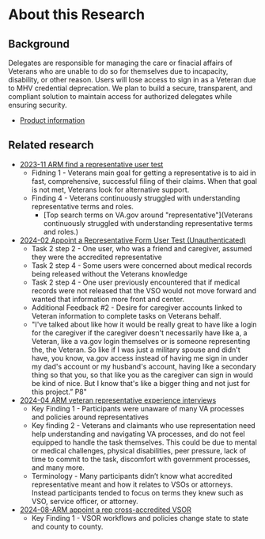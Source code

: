 # About this Research

## Background

Delegates are responsible for managing the care or finacial affairs of Veterans who are unable to do so for themselves due to incapacity, disability, or other reason. Users will lose access to sign in as a Veteran due to MHV credential deprecation. We plan to build a secure, transparent, and compliant solution to maintain access for authorized delegates while ensuring security.

- [Product information](https://github.com/department-of-veterans-affairs/va.gov-team/tree/master/products/identity/Products/delegate%20access%20)


## Related research
- [2023-11 ARM find a representative user test](https://github.com/department-of-veterans-affairs/va.gov-team/blob/master/products/accredited-representation-management/research/2023-11-ARM-findarep-nav-usertest/research-findings.md#key-findings)
   - Fidning 1 - Veterans main goal for getting a representative is to aid in fast, comprehensive, successful filing of their claims. When that goal is not met, Veterans look for alternative support.
   - Finding 4 - Veterans continuously struggled with understanding representative terms and roles.
      - [Top search terms on VA.gov around "representative"](Veterans continuously struggled with understanding representative terms and roles.)
- [2024-02 Appoint a Representative Form User Test (Unauthenticated)](https://github.com/department-of-veterans-affairs/va.gov-team/blob/master/products/accredited-representation-management/research/2024-02-appointarep-unauth-usertest/research-findings.md#step-2-of-5-claimant-information)
   - Task 2 step 2 - One user, who was a friend and caregiver, assumed they were the accredited representative
   - Task 2 step 4 - Some users were concerned about medical records being released without the Veterans knowledge
   - Task 2 step 4 - One user previously encountered that if medical records were not released that the VSO would not move forward and wanted that information more front and center.
   - Additional Feedback #2 - Desire for caregiver accounts linked to Veteran information to complete tasks on Veterans behalf.
   - "I've talked about like how it would be really great to have like a login for the caregiver if the caregiver doesn't necessarily have like a, a Veteran, like a va.gov login themselves or is someone representing the, the Veteran. So like if I was just a military spouse and didn't have, you know, va.gov access instead of having me sign in under my dad's account or my husband's account, having like a secondary thing so that you, so that like you as the caregiver can sign in would be kind of nice. But I know that's like a bigger thing and not just for this project.” P8"
-  [2024-04 ARM veteran representative experience interviews](https://github.com/department-of-veterans-affairs/va.gov-team/blob/master/products/accredited-representation-management/research/2024-04-ARM-veteran-representative-experience-interviews/research-findings.md#key-findings-summary)
   - Key Finding 1 - Participants were unaware of many VA processes and policies around representatives
   - Key finding 2 - Veterans and claimants who use representation need help understanding and navigating VA processes, and do not feel equipped to handle the task themselves. This could be due to mental or medical challenges, physical disabilities, peer pressure, lack of time to commit to the task, discomfort with government processes, and many more.
   - Terminology - Many participants didn’t know what accredited representative meant and how it relates to VSOs or attorneys. Instead participants tended to focus on terms they knew such as VSO, service officer, or attorney.
- [2024-08-ARM appoint a rep cross-accredited VSOR](https://github.com/department-of-veterans-affairs/va.gov-team/tree/master/products/accredited-representation-management/research/2024-08-ARM-appointarep-crossaccreditedVSOR-usertest)
   - Key Finding 1 - VSOR workflows and policies change state to state and county to county.
